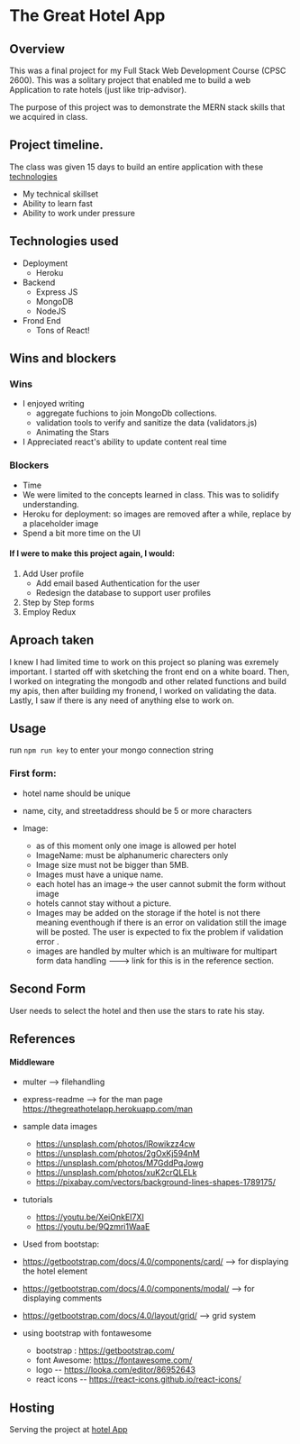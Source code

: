 # The Great Hotel App

## Overview

This was a final project for my Full Stack Web Development Course (CPSC 2600). This was a solitary project that enabled me to build a web Application to rate hotels (just like trip-advisor).

The purpose of this project was to demonstrate the MERN stack skills that we acquired in class.

## Project timeline.

The class was given 15 days to build an entire application with these [technologies](#Technologies-used)

- My technical skillset
- Ability to learn fast
- Ability to work under pressure

## Technologies used

- Deployment
  - Heroku
- Backend
  - Express JS
  - MongoDB
  - NodeJS
- Frond End
  - Tons of React!

## Wins and blockers

### Wins

- I enjoyed writing
  - aggregate fuchions to join MongoDb collections.
  - validation tools to verify and sanitize the data (validators.js)
  - Animating the Stars
- I Appreciated react's ability to update content real time

### Blockers

- Time
- We were limited to the concepts learned in class. This was to solidify understanding.
- Heroku for deployment: so images are removed after a while, replace by a placeholder image
- Spend a bit more time on the UI

#### If I were to make this project again, I would:

1.  Add User profile
    - Add email based Authentication for the user
    - Redesign the database to support user profiles
2.  Step by Step forms
3.  Employ Redux

## Aproach taken

I knew I had limited time to work on this project so planing was exremely important. I started off with sketching the front end on a white board. Then, I worked on integrating the mongodb and other related functions and build my apis, then after building my fronend, I worked on validating the data. Lastly, I saw if there is any need of anything else to work on.

## Usage

run `npm run key` to enter your mongo connection string

### First form:

- hotel name should be unique
- name, city, and streetaddress should be 5 or more characters

- Image:
  - as of this moment only one image is allowed per hotel
  - ImageName: must be alphanumeric charecters only
  - Image size must not be bigger than 5MB.
  - Images must have a unique name.
  - each hotel has an image-> the user cannot submit the form without image
  - hotels cannot stay without a picture.
  - Images may be added on the storage if the hotel is not there meaning eventhough if there is an error on validation still the image will be posted. The user is expected to fix the problem if validation error .
  - images are handled by multer which is an multiware for multipart form data handling ---> link for this is in the reference section.

## Second Form

User needs to select the hotel and then use the stars to rate his stay.

## References

#### Middleware

- multer --> filehandling
- express-readme --> for the man page https://thegreathotelapp.herokuapp.com/man

- sample data images

  - https://unsplash.com/photos/lRowikzz4cw
  - https://unsplash.com/photos/2gOxKj594nM
  - https://unsplash.com/photos/M7GddPqJowg
  - https://unsplash.com/photos/xuK2crQLELk
  - https://pixabay.com/vectors/background-lines-shapes-1789175/

- tutorials

  - https://youtu.be/XeiOnkEI7XI
  - https://youtu.be/9Qzmri1WaaE

- Used from bootstap:

- https://getbootstrap.com/docs/4.0/components/card/ --> for displaying the hotel element
- https://getbootstrap.com/docs/4.0/components/modal/ --> for displaying comments
- https://getbootstrap.com/docs/4.0/layout/grid/ --> grid system

- using bootstrap with fontawesome
  - bootstrap : https://getbootstrap.com/
  - font Awesome: https://fontawesome.com/
  - logo -- https://looka.com/editor/86952643
  - react icons -- https://react-icons.github.io/react-icons/

## Hosting

Serving the project at [hotel App](https://thegreathotelapp.herokuapp.com/)
